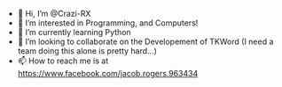 - 👋 Hi, I’m @Crazi-RX
- 👀 I’m interested in Programming, and Computers!
- 🌱 I’m currently learning Python
- 💞️ I’m looking to collaborate on the Developement of TKWord (I need a team doing this alone is pretty hard...)
- 📫 How to reach me is at https://www.facebook.com/jacob.rogers.963434

<!---
Crazi-RX/Crazi-RX is a ✨ special ✨ repository because its `README.md` (this file) appears on your GitHub profile.
You can click the Preview link to take a look at your changes.
--->
